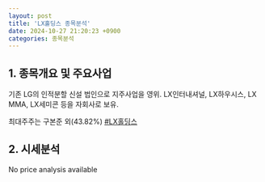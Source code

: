 ```yaml
---
layout: post
title: 'LX홀딩스 종목분석'
date: 2024-10-27 21:20:23 +0900
categories: 종목분석
---
```


## 1. 종목개요 및 주요사업

기존 LG의 인적분할 신설 법인으로 지주사업을 영위. LX인터내셔널, LX하우시스, LX MMA, LX세미콘 등을 자회사로 보유. 

최대주주는 구본준 외(43.82%)
[#LX홀딩스](#)

## 2. 시세분석

No price analysis available
